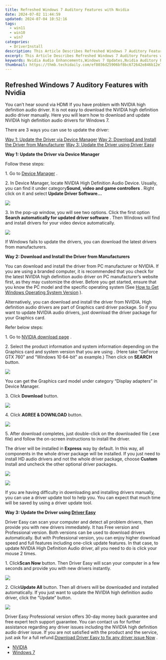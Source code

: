 ```yaml
---
title: Refreshed Windows 7 Auditory Features with Nvidia
date: 2024-07-02 11:44:59
updated: 2024-07-04 10:52:16
tags:
  - win11
  - win10
  - win7
categories:
  - DriverInstall
description: This Article Describes Refreshed Windows 7 Auditory Features with Nvidia
excerpt: This Article Describes Refreshed Windows 7 Auditory Features with Nvidia
keywords: Nvidia Audio Enhancements,Windows 7 Updates,Nvidia Auditory Performance,Enhanced Windows Sound,Nvidia Sound Technology for Windows,Windows 7 Audio Improvement Guide,Upgrade Windows 7 Sound with Nvidia
thumbnail: https://thmb.techidaily.com/ef8036d25906bf8bc672642e846b12e7bf455ea76b0df7385d290b38eb25840e.jpg
---
```


## Refreshed Windows 7 Auditory Features with Nvidia

 You can’t hear sound via HDMI If you have problem with NVIDIA high definition audio driver. It is not easy to download the NVIDIA high definition audio driver manually. Here you will learn how to download and update NVIDIA high definition audio drivers for Windows 7.

There are 3 ways you can use to update the driver:

[Way 1: Update the Driver via Device Manager](#Way1)
[Way 2: Download and Install the Driver from Manufacturer](#Way2)
[Way 3: Update the Driver using Driver Easy](#Way3)

**Way 1: Update the Driver via Device Manager**

Follow these steps:

1\. Go to [Device Manager](https://tools.techidaily.com/drivereasy/download/)  .  

 2\. In Device Manager, locate NVIDIA High Definition Audio Device. Usually, you can find it under category**Sound, video and game controllers** . Right click on it and select **Update Driver Software…**

![](https://images.drivereasy.com/wp-content/uploads/2017/01/img_587d8581331a6.jpg)

 3\. In the pop-up window, you will see two options. Click the first option **Search automatically for updated driver software**  . Then Windows will find and install drivers for your video device automatically.

![](https://images.drivereasy.com/wp-content/uploads/2016/05/img_5742b40160063.png)

 If Windows fails to update the drivers, you can download the latest drivers from manufacturers.

**Way 2: Download and Install the Driver from Manufacturers**

 You can download and install the driver from PC manufacturer or NVIDIA. If you are using a branded computer, it is recommended that you check for the latest NVIDIA high definition audio driver on PC manufacturer’s website first, as they may customize the driver. Before you get started, ensure that you know the PC model and the specific operating system (See [How to Get Windows Operating System Version](https://tools.techidaily.com/drivereasy/download/) ).

 Alternatively, you can download and install the driver from NVIDIA. High definition audio drivers are part of Graphics card driver package. So if you want to update NVIDIA audio drivers, just download the driver package for your Graphics card.

Refer below steps:

1\. Go to [NVIDIA download page](https://tools.techidaily.com/drivereasy/download/)  .  
  
 2\. Select the product information and system information depending on the Graphics card and system version that you are using . (Here take “GeForce GTX 760” and “Windows 10 64-bit” as example.) Then click on **SEARCH**  button.  

![](https://images.drivereasy.com/wp-content/uploads/2017/01/img_587d8bc6bec03.jpg)

 You can get the Graphics card model under category “Display adapters” in Device Manager.

 3\. Click **Download**  button.

![](https://images.drivereasy.com/wp-content/uploads/2017/01/img_587d8c118d4a4.jpg)

4\. Click **AGREE & DOWNLOAD** button.

![](https://images.drivereasy.com/wp-content/uploads/2017/01/img_587d8c409810a.jpg)

 5\. After download completes, just double-click on the downloaded file (.exe file) and follow the on-screen instructions to install the driver.

The driver will be installed in **Express**  way by default. In this way, all components in the whole driver package will be installed. If you just need to install HD audio drivers and not the whole driver package, choose **Custom** Install and uncheck the other optional driver packages.

![](https://images.drivereasy.com/wp-content/uploads/2016/05/img_5742bd389e2bd.png)

![](https://images.drivereasy.com/wp-content/uploads/2016/05/img_5742bd7441228.png)

 If you are having difficulty in downloading and installing drivers manually, you can use a driver update tool to help you. You can expect that much time will be saved by using a driver update tool.

 **Way 3: Update the Driver using [Driver Easy](https://tools.techidaily.com/drivereasy/download/)**

 Driver Easy can scan your computer and detect all problem drivers, then provide you with new drivers immediately. It has Free version and Professional version. Both versions can be used to download drivers automatically. But with Professional version, you can enjoy higher download speed and full features including one-click update features. In that case, to update NVIDIA High Definition Audio driver, all you need to do is click your mouse 2 times.

 1\. Click**Scan Now** button. Then Driver Easy will scan your computer in a few seconds and provide you with new drivers instantly.

![](https://images.drivereasy.com/wp-content/uploads/2017/04/img_58ef0ce89f063.png)

 2\. Click**Update All** button. Then all drivers will be downloaded and installed automatically. If you just want to update the NVIDIA high definition audio driver, click the “Update” button.

![](https://images.drivereasy.com/wp-content/uploads/2017/04/img_58ef0db017d2f.jpg)

 Driver Easy Professional version offers 30-day money back guarantee and free expert tech support guarantee. You can contact us for further assistance regarding any driver issues including the NVIDIA high definition audio driver issue. If you are not satisfied with the product and the service, just ask for a full refund.[Download Driver Easy to fix any driver issue Now](https://tools.techidaily.com/drivereasy/download/) .

* [NVIDIA](https://tools.techidaily.com/drivereasy/download/)
* [Windows 7](https://tools.techidaily.com/drivereasy/download/)

<ins class="adsbygoogle"
     style="display:block"
     data-ad-format="autorelaxed"
     data-ad-client="ca-pub-7571918770474297"
     data-ad-slot="1223367746"></ins>



<ins class="adsbygoogle"
     style="display:block"
     data-ad-client="ca-pub-7571918770474297"
     data-ad-slot="8358498916"
     data-ad-format="auto"
     data-full-width-responsive="true"></ins>
